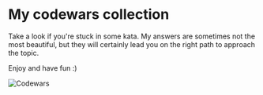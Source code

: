 # My codewars collection

Take a look if you're stuck in some kata.
My answers are sometimes not the most beautiful, but they will certainly lead you on the right path to approach the topic.

Enjoy and have fun :)

![Codewars](URL:https://www.codewars.com/users/dandrok/badges/small)
